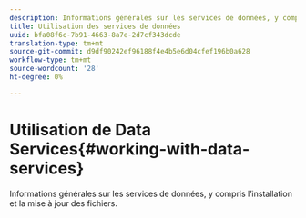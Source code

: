 ```yaml
---
description: Informations générales sur les services de données, y compris l’installation et la mise à jour des fichiers.
title: Utilisation des services de données
uuid: bfa08f6c-7b91-4663-8a7e-2d7cf343dcde
translation-type: tm+mt
source-git-commit: d9df90242ef96188f4e4b5e6d04cfef196b0a628
workflow-type: tm+mt
source-wordcount: '28'
ht-degree: 0%

---
```



# Utilisation de Data Services{#working-with-data-services}

Informations générales sur les services de données, y compris l’installation et la mise à jour des fichiers.

